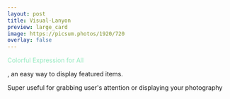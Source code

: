 ```yaml
---
layout: post
title: Visual-Lanyon
preview: large_card
image: https://picsum.photos/1920/720
overlay: false
---
```


<p style="color:#93E9BE">Colorful Expression for All</p>, an easy way to display featured items.

Super useful for grabbing user's attention or displaying your photography
